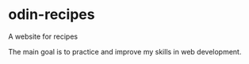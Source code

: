 # odin-recipes
A website for recipes

The main goal is to practice and improve my skills in web development.
